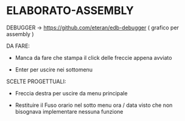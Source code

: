 # ELABORATO-ASSEMBLY

DEBUGGER -> https://github.com/eteran/edb-debugger ( grafico per assembly )

DA FARE:

- Manca da fare che stampa il click delle freccie appena avviato

- Enter per uscire nei sottomenu



SCELTE PROGETTUALI:

- Freccia destra per uscire da menu principale

- Restituire il Fuso orario nel sotto 
  menu ora / data visto che non bisognava implementare nessuna funzione